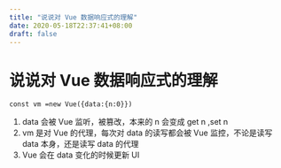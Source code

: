 ```yaml
---
title: "说说对 Vue 数据响应式的理解"
date: 2020-05-18T22:37:41+08:00
draft: false
---
```


# 说说对 Vue 数据响应式的理解

```
const vm =new Vue({data:{n:0}})
```

1.  data 会被 Vue 监听，被篡改，本来的 n 会变成 get n ,set n
2.  vm 是对 Vue 的代理，每次对 data 的读写都会被 Vue 监控，不论是读写 data 本身，还是读写 data 的代理
3.  Vue 会在 data 变化的时候更新 UI
